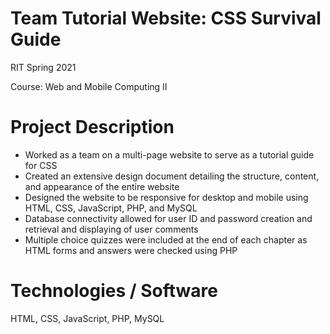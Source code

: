 # Team Tutorial Website: CSS Survival Guide

RIT Spring 2021

Course: Web and Mobile Computing II

# Project Description

- Worked as a team on a multi-page website to serve as a tutorial guide for CSS
- Created an extensive design document detailing the structure, content, and appearance of the entire website
- Designed the website to be responsive for desktop and mobile using HTML, CSS, JavaScript, PHP, and MySQL
- Database connectivity allowed for user ID and password creation and retrieval and displaying of user comments
- Multiple choice quizzes were included at the end of each chapter as HTML forms and answers were checked using PHP

# Technologies / Software

HTML, CSS, JavaScript, PHP, MySQL

